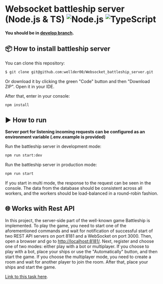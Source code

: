 # Websocket battleship server (Node.js & TS) ![Node.js](https://img.shields.io/badge/-Node.js-green) ![TypeScript](https://img.shields.io/badge/-TypeScript-blue)

**You should be in [develop branch](https://github.com/wellder00/Websocket_battleship_server/tree/develop).**

## 📦 How to install battleship server

You can clone this repository:

```bash
$ git clone git@github.com:wellder00/Websocket_battleship_server.git
```

Or download it by clicking the green "Code" button and then "Download ZIP". Open it in your IDE.

After that, enter in your console:

```bash
npm install
```

## ▶️ How to run

**Server port for listening incoming requests can be configured as an environment variable (.env.example is provided)**

Run the battleship server in development mode:

```bash
npm run start:dev
```

Run the battleship server in production mode:

```bash
npm run start
```

If you start in multi mode, the response to the request can be seen in the console. The data from the database should be consistent across all workers, and the workers should be load-balanced in a round-robin fashion.

## 🌐 Works with Rest API

In this project, the server-side part of the well-known game Battleship is implemented. To play the game, you need to start one of the aforementioned commands and wait for notification of successful start of two REST API servers on port 8181 and a WebSocket on port 3000. Then, open a browser and go to [http://localhost:8181/](http://localhost:8181/). Next, register and choose one of two modes: either play with a bot or multiplayer. If you choose to play with a bot, place your ships or use the "Automatically" button, and then start the game. If you choose the multiplayer mode, you need to create a room and wait for another player to join the room. After that, place your ships and start the game.


[Link to this task here](https://github.com/AlreadyBored/nodejs-assignments/blob/main/assignments/battleship/assignment.md).
